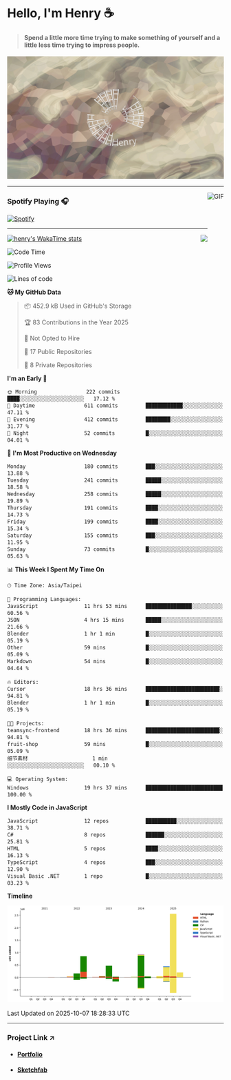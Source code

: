 # Hello, I'm Henry :coffee:

> #### Spend a little more time trying to make something of yourself and a little less time trying to impress people.
 
![](./images/cover.jpg)

---

<img align="right" alt="GIF" height="170px" src="https://media.giphy.com/media/J5B1Y8QZnzXXbLQIBu/giphy.gif" />

### Spotify Playing 🎧

[![Spotify](https://spotify-recently-played-beta.vercel.app/api/spotify)](https://open.spotify.com/user/31uznrpamxhroyd2bt7xchxgnhce)

---

<img align="right" src="https://github-readme-stats.vercel.app/api/top-langs/?username=henry5720&theme=tokyonight&hide_title=false" />

[![henry's WakaTime stats](https://github-readme-stats.vercel.app/api/wakatime?username=@henry5720&layout=compact)](https://github.com/anuraghazra/github-readme-stats)

<!--START_SECTION:waka-->
![Code Time](http://img.shields.io/badge/Code%20Time-541%20hrs%2042%20mins-blue)

![Profile Views](http://img.shields.io/badge/Profile%20Views-0-blue)

![Lines of code](https://img.shields.io/badge/From%20Hello%20World%20I%27ve%20Written-5.8%20million%20lines%20of%20code-blue)

**🐱 My GitHub Data** 

> 📦 452.9 kB Used in GitHub's Storage 
 > 
> 🏆 83 Contributions in the Year 2025
 > 
> 🚫 Not Opted to Hire
 > 
> 📜 17 Public Repositories 
 > 
> 🔑 8 Private Repositories 
 > 
**I'm an Early 🐤** 

```text
🌞 Morning                222 commits         ████░░░░░░░░░░░░░░░░░░░░░   17.12 % 
🌆 Daytime                611 commits         ████████████░░░░░░░░░░░░░   47.11 % 
🌃 Evening                412 commits         ████████░░░░░░░░░░░░░░░░░   31.77 % 
🌙 Night                  52 commits          █░░░░░░░░░░░░░░░░░░░░░░░░   04.01 % 
```
📅 **I'm Most Productive on Wednesday** 

```text
Monday                   180 commits         ███░░░░░░░░░░░░░░░░░░░░░░   13.88 % 
Tuesday                  241 commits         █████░░░░░░░░░░░░░░░░░░░░   18.58 % 
Wednesday                258 commits         █████░░░░░░░░░░░░░░░░░░░░   19.89 % 
Thursday                 191 commits         ████░░░░░░░░░░░░░░░░░░░░░   14.73 % 
Friday                   199 commits         ████░░░░░░░░░░░░░░░░░░░░░   15.34 % 
Saturday                 155 commits         ███░░░░░░░░░░░░░░░░░░░░░░   11.95 % 
Sunday                   73 commits          █░░░░░░░░░░░░░░░░░░░░░░░░   05.63 % 
```


📊 **This Week I Spent My Time On** 

```text
🕑︎ Time Zone: Asia/Taipei

💬 Programming Languages: 
JavaScript               11 hrs 53 mins      ███████████████░░░░░░░░░░   60.56 % 
JSON                     4 hrs 15 mins       █████░░░░░░░░░░░░░░░░░░░░   21.66 % 
Blender                  1 hr 1 min          █░░░░░░░░░░░░░░░░░░░░░░░░   05.19 % 
Other                    59 mins             █░░░░░░░░░░░░░░░░░░░░░░░░   05.09 % 
Markdown                 54 mins             █░░░░░░░░░░░░░░░░░░░░░░░░   04.64 % 

🔥 Editors: 
Cursor                   18 hrs 36 mins      ████████████████████████░   94.81 % 
Blender                  1 hr 1 min          █░░░░░░░░░░░░░░░░░░░░░░░░   05.19 % 

🐱‍💻 Projects: 
teamsync-frontend        18 hrs 36 mins      ████████████████████████░   94.81 % 
fruit-shop               59 mins             █░░░░░░░░░░░░░░░░░░░░░░░░   05.09 % 
细节素材                     1 min               ░░░░░░░░░░░░░░░░░░░░░░░░░   00.10 % 

💻 Operating System: 
Windows                  19 hrs 37 mins      █████████████████████████   100.00 % 
```

**I Mostly Code in JavaScript** 

```text
JavaScript               12 repos            ██████████░░░░░░░░░░░░░░░   38.71 % 
C#                       8 repos             ██████░░░░░░░░░░░░░░░░░░░   25.81 % 
HTML                     5 repos             ████░░░░░░░░░░░░░░░░░░░░░   16.13 % 
TypeScript               4 repos             ███░░░░░░░░░░░░░░░░░░░░░░   12.90 % 
Visual Basic .NET        1 repo              █░░░░░░░░░░░░░░░░░░░░░░░░   03.23 % 
```



**Timeline**

![Lines of Code chart](https://raw.githubusercontent.com/henry5720/henry5720/main/assets/bar_graph.png)


 Last Updated on 2025-10-07 18:28:33 UTC
<!--END_SECTION:waka-->

---

### Project Link ↗️

- #### [Portfolio](https://drive.google.com/file/d/1kb96bzn4Bhdb4pImsUvKz9Oi9cx455D2/view?usp=drivesdk)
- #### [Sketchfab](https://sketchfab.com/henry4294967296/models)

